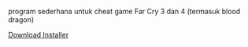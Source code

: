 program sederhana untuk cheat game Far Cry 3 dan 4 (termasuk blood dragon)

[Download Installer](https://github.com/Indmind/Far-Cry-Cheat/releases "Release")
